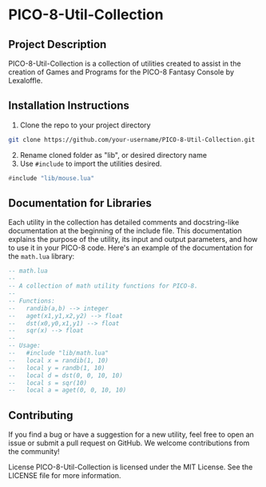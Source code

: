 # PICO-8-Util-Collection

## Project Description

PICO-8-Util-Collection is a collection of utilities created to assist in the creation of Games and Programs for the PICO-8 Fantasy Console by Lexaloffle.

## Installation Instructions

1. Clone the repo to your project directory

``` bash
git clone https://github.com/your-username/PICO-8-Util-Collection.git
```

2. Rename cloned folder as "lib", or desired directory name
3. Use `#include` to import the utilities desired.

``` lua
#include "lib/mouse.lua"
```

## Documentation for Libraries

Each utility in the collection has detailed comments and docstring-like documentation at the beginning of the include file. This documentation explains the purpose of the utility, its input and output parameters, and how to use it in your PICO-8 code. Here's an example of the documentation for the `math.lua` library:

```lua
-- math.lua
--
-- A collection of math utility functions for PICO-8.
--
-- Functions:
--   randib(a,b) --> integer
--   aget(x1,y1,x2,y2) --> float
--   dst(x0,y0,x1,y1) --> float
--   sqr(x) --> float
--
-- Usage:
--   #include "lib/math.lua"
--   local x = randib(1, 10)
--   local y = randb(1, 10)
--   local d = dst(0, 0, 10, 10)
--   local s = sqr(10)
--   local a = aget(0, 0, 10, 10)
```

## Contributing

If you find a bug or have a suggestion for a new utility, feel free to open an issue or submit a pull request on GitHub. We welcome contributions from the community!

License
PICO-8-Util-Collection is licensed under the MIT License. See the LICENSE file for more information.

